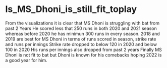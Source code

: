 # Is_MS_Dhoni_is_still_fit_toplay
From the visualizations it is clear that MS Dhoni is struggling with bat from past 2 Years
He scored less that 250 runs in both 2020 and 2021 season whereas before 2020 he has minimun 300 runs in every season.
2018 and 2019 are best for MS Dhoni in terms of runs scored in season, strike rate and runs per innings
Strike rate dropped to below 120 in 2020 and below 100 in 2020
His runs per innings also dropped from past 2 years
Finally MS Dhoni is not fit to bat but Dhoni is known for his comebacks hoping 2022 is a good year for him.
